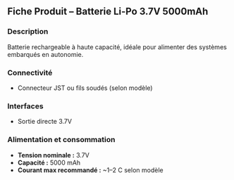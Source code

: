 ## Fiche Produit – **Batterie Li-Po 3.7V 5000mAh**

### Description

Batterie rechargeable à haute capacité, idéale pour alimenter des systèmes embarqués en autonomie.

### Connectivité

* Connecteur JST ou fils soudés (selon modèle)

### Interfaces

* Sortie directe 3.7V

### Alimentation et consommation

* **Tension nominale :** 3.7V
* **Capacité :** 5000 mAh
* **Courant max recommandé :** \~1–2 C selon modèle

